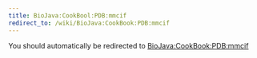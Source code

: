 ```yaml
---
title: BioJava:CookBool:PDB:mmcif
redirect_to: /wiki/BioJava:CookBook:PDB:mmcif
---
```


You should automatically be redirected to [BioJava:CookBook:PDB:mmcif](/wiki/BioJava:CookBook:PDB:mmcif)
